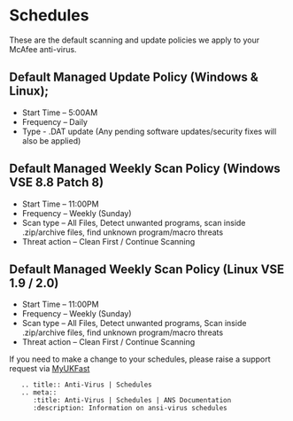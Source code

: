 # Schedules

These are the default scanning and update policies we apply to your McAfee anti-virus.

## Default Managed Update Policy (Windows & Linux);
- Start Time – 5:00AM
- Frequency – Daily
- Type - .DAT update (Any pending software updates/security fixes will also be applied)

## Default Managed Weekly Scan Policy (Windows VSE 8.8 Patch 8)
- Start Time – 11:00PM
- Frequency – Weekly (Sunday)
- Scan type – All Files, Detect unwanted programs, scan inside .zip/archive files, find unknown program/macro threats
- Threat action – Clean First / Continue Scanning

## Default Managed Weekly Scan Policy (Linux VSE 1.9 / 2.0)
- Start Time – 11:00PM
- Frequency – Weekly (Sunday)
- Scan type – All Files, Detect unwanted programs, Scan inside .zip/archive files, find unknown program/macro threats
- Threat action – Clean First / Continue Scanning

If you need to make a change to your schedules, please raise a support request via [MyUKFast](https://portal.ans.co.uk)

```eval_rst
   .. title:: Anti-Virus | Schedules
   .. meta::
      :title: Anti-Virus | Schedules | ANS Documentation
      :description: Information on ansi-virus schedules
```
